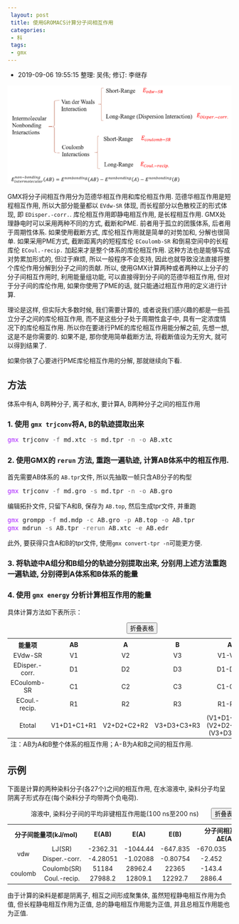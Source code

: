 ```yaml
---
 layout: post
 title: 使用GROMACS计算分子间相互作用
 categories:
 - 科
 tags:
 - gmx
---
```


- 2019-09-06 19:55:15 整理: 吴伟; 修订: 李继存

![](/pic/2016/gmx_Eint.png)

GMX将分子间相互作用分为范德华相互作用和库伦相互作用. 范德华相互作用是短程相互作用, 所以大部分能量都以 `EVdw-SR` 体现, 而长程部分以色散校正的形式体现, 即 `EDisper.-corr.`. 库伦相互作用即静电相互作用, 是长程相互作用. GMX处理静电时可以采用两种不同的方式, 截断和PME. 前者用于孤立的团簇体系, 后者用于周期性体系. 如果使用截断方式, 库伦相互作用就是简单的对势加和, 分解也很简单. 如果采用PME方式, 截断距离内的短程库伦 `ECoulomb-SR` 和倒易空间中的长程库伦 `ECoul.-recip.` 加起来才是整个体系的库伦相互作用. 这种方法也是能够写成对势累加形式的, 但过于麻烦, 所以一般程序不会支持, 因此也就导致没法直接将整个库伦作用分解到分子之间的贡献. 所以, 使用GMX计算两种或者两种以上分子的分子间相互作用时, 利用能量组功能, 可以直接得到分子间的范德华相互作用, 但对于分子间的库伦作用, 如果你使用了PME的话, 就只能通过相互作用的定义进行计算.

理论是这样, 但实际大多数时候, 我们需要计算的, 或者说我们感兴趣的都是一些孤立分子之间的库伦相互作用, 而不是这些分子处于周期性盒子中, 具有一定浓度情况下的库伦相互作用. 所以你在要进行PME的库伦相互作用能分解之前, 先想一想, 这是不是你需要的. 如果不是, 那你使用简单截断方法, 将截断值设为无穷大, 就可以得到结果了.

如果你铁了心要进行PME库伦相互作用的分解, 那就继续向下看.

## 方法

体系中有A, B两种分子, 离子和水, 要计算A, B两种分子之间的相互作用

### 1. 使用 `gmx trjconv`将A, B的轨迹提取出来

<div class="highlight"><pre style="line-height:125%"><span style="color:#A2F">gmx</span> trjconv <span style="color:#666">-f</span> md.xtc <span style="color:#666">-s</span> md.tpr <span style="color:#666">-n</span> <span style="color:#666">-o</span> AB.xtc</pre></div>

### 2. 使用GMX的 `rerun` 方法, 重跑一遍轨迹, 计算AB体系中的相互作用.

首先需要AB体系的 `AB.tpr`文件, 所以先抽取一帧只含AB分子的构型

<div class="highlight"><pre style="line-height:125%"><span style="color:#A2F">gmx</span> trjconv <span style="color:#666">-f</span> md.gro <span style="color:#666">-s</span> md.tpr <span style="color:#666">-n</span> <span style="color:#666">-o</span> AB.gro</pre></div>

编辑拓扑文件, 只留下A和B, 保存为 `AB.top`, 然后生成tpr文件, 并重跑

<div class="highlight"><pre style="line-height:125%"><span style="color:#A2F">gmx</span> grompp <span style="color:#666">-f</span> md.mdp <span style="color:#666">-c</span> AB.gro <span style="color:#666">-p</span> AB.top <span style="color:#666">-o</span> AB.tpr
<span style="color:#A2F">gmx</span> mdrun <span style="color:#666">-s</span> AB.tpr <span style="color:#666">-rerun</span> AB.xtc <span style="color:#666">-e</span> AB.edr</pre></div>

此外, 要获得只含A和B的tpr文件, 使用`gmx convert-tpr -n`可能更方便.

### 3. 将轨迹中A组分和B组分的轨迹分别提取出来, 分别用上述方法重跑一遍轨迹, 分别得到A体系和B体系的能量

### 4. 使用 `gmx energy` 分析计算相互作用的能量

具体计算方法如下表所示：

<table id='tab-0'><caption>&emsp;&emsp;<input type='button' id='tab-0_tog' value='折叠表格' onclick="togtab('tab-0', this.value)"></caption><tr>
  <th rowspan="1" colspan="1" style="text-align:center;">能量项</th>
  <th rowspan="1" colspan="1" style="text-align:center;">AB</th>
  <th rowspan="1" colspan="1" style="text-align:center;">A</th>
  <th rowspan="1" colspan="1" style="text-align:center;">B</th>
  <th rowspan="1" colspan="1" style="text-align:center;">A-B</th>
</tr>
<tr>
  <td rowspan="1" colspan="1" style="text-align:center;">EVdw-SR</td>
  <td rowspan="1" colspan="1" style="text-align:center;">V1</td>
  <td rowspan="1" colspan="1" style="text-align:center;">V2</td>
  <td rowspan="1" colspan="1" style="text-align:center;">V3</td>
  <td rowspan="1" colspan="1" style="text-align:center;">V1-V2-V3</td>
</tr>
<tr>
  <td rowspan="1" colspan="1" style="text-align:center;">EDisper.-corr.</td>
  <td rowspan="1" colspan="1" style="text-align:center;">D1</td>
  <td rowspan="1" colspan="1" style="text-align:center;">D2</td>
  <td rowspan="1" colspan="1" style="text-align:center;">D3</td>
  <td rowspan="1" colspan="1" style="text-align:center;">D1-D2-D3</td>
</tr>
<tr>
  <td rowspan="1" colspan="1" style="text-align:center;">ECoulomb-SR</td>
  <td rowspan="1" colspan="1" style="text-align:center;">C1</td>
  <td rowspan="1" colspan="1" style="text-align:center;">C2</td>
  <td rowspan="1" colspan="1" style="text-align:center;">C3</td>
  <td rowspan="1" colspan="1" style="text-align:center;">C1-C2-C3</td>
</tr>
<tr>
  <td rowspan="1" colspan="1" style="text-align:center;">ECoul.-recip.</td>
  <td rowspan="1" colspan="1" style="text-align:center;">R1</td>
  <td rowspan="1" colspan="1" style="text-align:center;">R2</td>
  <td rowspan="1" colspan="1" style="text-align:center;">R3</td>
  <td rowspan="1" colspan="1" style="text-align:center;">R1-R2-R3</td>
</tr>
<tr>
  <td rowspan="1" colspan="1" style="text-align:center;">Etotal</td>
  <td rowspan="1" colspan="1" style="text-align:center;">V1+D1+C1+R1</td>
  <td rowspan="1" colspan="1" style="text-align:center;">V2+D2+C2+R2</td>
  <td rowspan="1" colspan="1" style="text-align:center;">V3+D3+C3+R3</td>
  <td rowspan="1" colspan="1" style="text-align:center;">(V1+D1+C1+R1)-(V2+D2+C2+R2)-(V3+D3+C3+R3)</td>
</tr>
<tfoot><tr><td colspan="5" style="text-align:left">
注：AB为A和B整个体系的相互作用；A-B为A和B之间的相互作用.<br>
</td></tr></tfoot>
</table>

## 示例

下面是计算的两种染料分子(各27个)之间的相互作用, 在水溶液中, 染料分子均呈阴离子形式存在(每个染料分子均带两个负电荷).

<table id='tab-1'><caption>溶液中, 染料分子间的平均非键相互作用能(100 ns至200 ns)&emsp;&emsp;<input type='button' id='tab-1_tog' value='折叠表格' onclick="togtab('tab-1', this.value)"></caption><tr>
  <th rowspan="1" colspan="2" style="text-align:center;">分子间能量项(kJ/mol)</th>
  <th rowspan="1" colspan="1" style="text-align:center;">E(AB)</th>
  <th rowspan="1" colspan="1" style="text-align:center;">E(A)</th>
  <th rowspan="1" colspan="1" style="text-align:center;">E(B)</th>
  <th rowspan="1" colspan="2" style="text-align:center;">分子间相互作用能ΔE(A-B)</th>
</tr>
<tr>
  <td rowspan="2" colspan="1" style="text-align:center;">vdw</td>
  <td rowspan="1" colspan="1" style="text-align:center;">LJ(SR)</td>
  <td rowspan="1" colspan="1" style="text-align:center;">-2362.31</td>
  <td rowspan="1" colspan="1" style="text-align:center;">-1044.44</td>
  <td rowspan="1" colspan="1" style="text-align:center;">-647.835</td>
  <td rowspan="1" colspan="1" style="text-align:center;">-670.035</td>
  <td rowspan="2" colspan="1" style="text-align:center;">-672.487</td>
</tr>
<tr>
  <td rowspan="1" colspan="1" style="text-align:center;">Disper.-corr.</td>
  <td rowspan="1" colspan="1" style="text-align:center;">-4.28051</td>
  <td rowspan="1" colspan="1" style="text-align:center;">-1.02088</td>
  <td rowspan="1" colspan="1" style="text-align:center;">-0.80754</td>
  <td rowspan="1" colspan="1" style="text-align:center;">-2.452</td>
</tr>
<tr>
  <td rowspan="2" colspan="1" style="text-align:center;">coulomb</td>
  <td rowspan="1" colspan="1" style="text-align:center;">Coulomb(SR)</td>
  <td rowspan="1" colspan="1" style="text-align:center;">51184</td>
  <td rowspan="1" colspan="1" style="text-align:center;">28962.4</td>
  <td rowspan="1" colspan="1" style="text-align:center;">22365</td>
  <td rowspan="1" colspan="1" style="text-align:center;">-143.4</td>
  <td rowspan="2" colspan="1" style="text-align:center;">2743</td>
</tr>
<tr>
  <td rowspan="1" colspan="1" style="text-align:center;">Coul.-recip.</td>
  <td rowspan="1" colspan="1" style="text-align:center;">27988.2</td>
  <td rowspan="1" colspan="1" style="text-align:center;">12809.1</td>
  <td rowspan="1" colspan="1" style="text-align:center;">12292.7</td>
  <td rowspan="1" colspan="1" style="text-align:center;">2886.4</td>
</tr>
</table>

由于计算的染料是都是阴离子, 相互之间形成聚集体, 虽然短程静电相互作用为负值, 但长程静电相互作用为正值, 总的静电相互作用能为正值, 并且总相互作用能也为正值.
